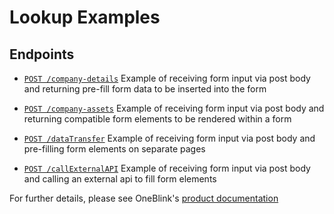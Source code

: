 # Lookup Examples

## Endpoints

- [`POST /company-details`](./src/company-details.js) Example of receiving form input via post body and returning pre-fill form data to be inserted into the form

- [`POST /company-assets`](./src/company-assets.js) Example of receiving form input via post body and returning compatible form elements to be rendered within a form

- [`POST /dataTransfer`](./src/data-transfer.js) Example of receiving form input via post body and pre-filling form elements on separate pages

- [`POST /callExternalAPI`](./src/fill-data-from-api.js) Example of receiving form input via post body and calling an external api to fill form elements

For further details, please see OneBlink's [product documentation](https://support.oneblink.io/support/solutions/articles/42000057234-lookup)
